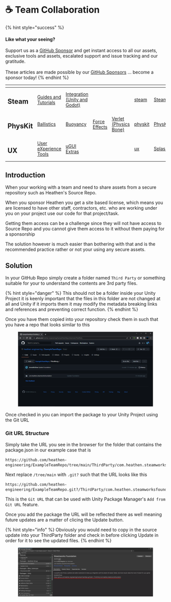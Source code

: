 # ☕ Team Collaboration

{% hint style="success" %}
#### Like what your seeing?

Support us as a [GitHub Sponsor](../../../become-a-sponsor/) and get instant access to all our assets, exclusive tools and assets, escalated support and issue tracking and our gratitude.\
\
These articles are made possible by our [GitHub Sponsors](../../../become-a-sponsor/) ... become a sponsor today!
{% endhint %}

<table data-view="cards"><thead><tr><th></th><th></th><th></th><th></th><th></th><th data-hidden data-card-target data-type="content-ref"></th><th data-hidden data-card-cover data-type="files"></th></tr></thead><tbody><tr><td><h2>Steam</h2></td><td><a href="../../steam/">Guides and Tutorials</a></td><td><a href="../../../assets/steamworks/">Integration (Unity and Godot)</a></td><td></td><td></td><td><a href="../../steam/">steam</a></td><td><a href="../../../.gitbook/assets/Steamworks_Cover.jpg">Steamworks_Cover.jpg</a></td></tr><tr><td><h2>PhysKit</h2></td><td><a href="../../../assets/physkit/learning/sample-scenes/1-ballistic-basics.md">Ballistics</a></td><td><a href="../../../assets/physkit/learning/sample-scenes/1-buoyancy-example.md">Buoyancy</a></td><td><a href="../../../assets/physkit/learning/sample-scenes/1-force-effect-fields.md">Force Effects</a></td><td><a href="../../../assets/physkit/learning/sample-scenes/2-verlet-spring-skinned-mesh.md">Verlet (Physics Bone)</a></td><td><a href="../../../assets/physkit/">physkit</a></td><td><a href="../../../.gitbook/assets/PhysKit Card.png">PhysKit Card.png</a></td></tr><tr><td><h2>UX</h2></td><td><a href="../../../assets/ux/learning/core-concepts/">User eXperience Tools</a></td><td><a href="../../../assets/ux/learning/ugui-extras/">uGUI Extras</a></td><td></td><td></td><td><a href="../../../assets/ux/">ux</a></td><td><a href="../../../.gitbook/assets/Splash Screen (1).png">Splash Screen (1).png</a></td></tr></tbody></table>

## Introduction

When your working with a team and need to share assets from a secure repository such as Heathen's Source Repo.

When you sponsor Heathen you get a site based license, which means you are licensed to have other staff, contractors, etc. who are working under you on your project use our code for that project/task.

Getting them access can be a challenge since they will not have access to Source Repo and you cannot give them access to it without them paying for a sponsorship

The solution however is much easier than bothering with that and is the recommended practice rather or not your using any secure assets.

## Solution

In your GitHub Repo simply create a folder named `Third Party` or something suitable for your to understand the contents are 3rd party files.&#x20;

{% hint style="danger" %}
This should not be a folder inside your Unity Project it is keenly important that the files in this folder are not changed at all and Unity if it imports them it may modify the metadata breaking links and references and preventing correct function.
{% endhint %}

Once you have them copied into your repository check them in such that you have a repo that looks similar to this

<figure><img src="../../../.gitbook/assets/image.png" alt=""><figcaption></figcaption></figure>

Once checked in you can import the package to your Unity Project using the Git URL

### Git URL Structure

Simply take the URL you see in the browser for the folder that contains the package.json in our example case that is

```
https://github.com/heathen-engineering/ExampleTeamRepo/tree/main/ThirdParty/com.heathen.steamworksfoundation
```

Next replace `/tree/main` with `.git?` such that the URL looks like this

```
https://github.com/heathen-engineering/ExampleTeamRepo.git?/ThirdParty/com.heathen.steamworksfoundation
```

This is the `Git URL` that can be used with Unity Package Manager's `Add from Git URL` feature.

Once you add the package the URL will be reflected there as well meaning future updates are a matter of clicing the Update button.

{% hint style="info" %}
Obviously you would need to copy in the source update into your ThirdParty folder and check in before clicking Update in order for it to see the updated files.
{% endhint %}

<figure><img src="../../../.gitbook/assets/image (15).png" alt=""><figcaption></figcaption></figure>
